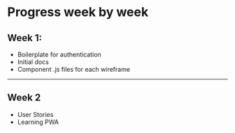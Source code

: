 # Progress week by week
## Week 1:
- Boilerplate for authentication
- Initial docs
- Component .js files for each wireframe
---
## Week 2
- User Stories
- Learning PWA
